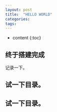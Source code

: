 ```yaml
---
layout: post
title:  "HELLO WORLD"
categories: 
tags:  
---
```


* content
{:toc}


## 终于搭建完成

记录一下。

## 试一下目录。

## 试一下目录。